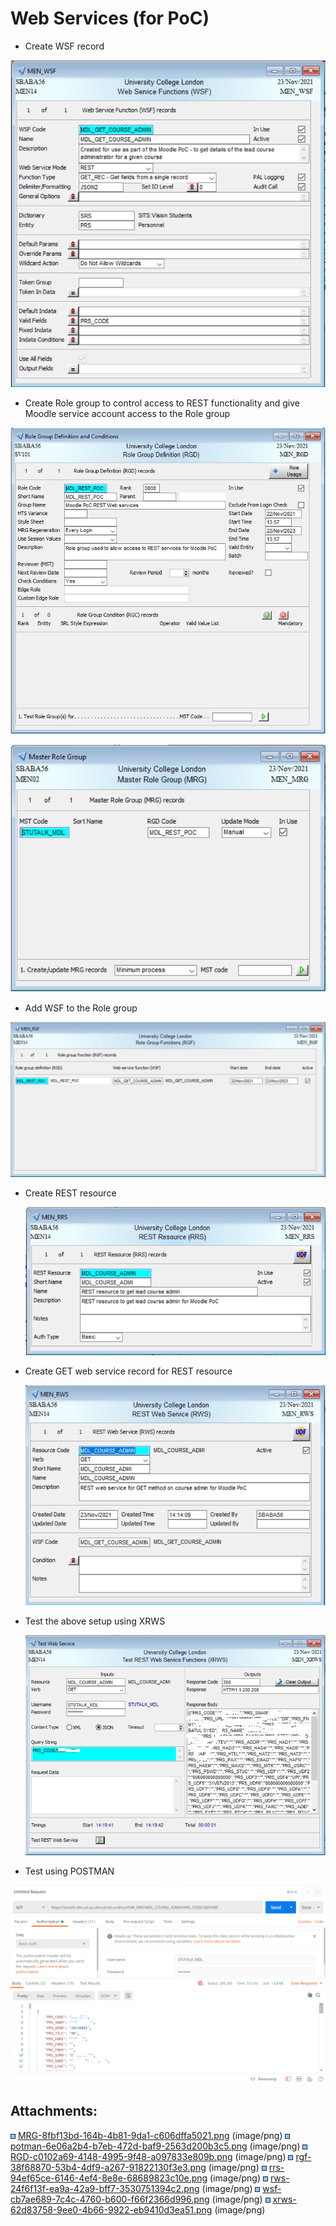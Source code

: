 # Web Services (for PoC)

-   Create WSF record

![](attachments/187271364/187271357.png)

-   Create Role group to control access to REST functionality and give Moodle service account access to the Role group

![](attachments/187271364/187271353.png)

![](attachments/187271364/187271351.png)

-   Add WSF to the Role group

![](attachments/187271364/187271354.png)

-   Create REST resource

    ![](attachments/187271364/187271355.png)

-   Create GET web service record for REST resource

    ![](attachments/187271364/187271356.png)

-   Test the above setup using XRWS

    ![](attachments/187271364/187271359.png)

-   Test using POSTMAN

![](attachments/187271364/187271352.png)

## Attachments:

<img src="images/icons/bullet_blue.gif" width="8" height="8" /> [MRG-8fbf13bd-164b-4b81-9da1-c606dffa5021.png](attachments/187271364/187271351.png) (image/png)
<img src="images/icons/bullet_blue.gif" width="8" height="8" /> [potman-6e06a2b4-b7eb-472d-baf9-2563d200b3c5.png](attachments/187271364/187271352.png) (image/png)
<img src="images/icons/bullet_blue.gif" width="8" height="8" /> [RGD-c0102a69-4148-4995-9f48-a097833e809b.png](attachments/187271364/187271353.png) (image/png)
<img src="images/icons/bullet_blue.gif" width="8" height="8" /> [rgf-38f68870-53b4-4df9-a267-91822130f3e3.png](attachments/187271364/187271354.png) (image/png)
<img src="images/icons/bullet_blue.gif" width="8" height="8" /> [rrs-94ef65ce-6146-4ef4-8e8e-68689823c10e.png](attachments/187271364/187271355.png) (image/png)
<img src="images/icons/bullet_blue.gif" width="8" height="8" /> [rws-24f6f13f-ea9a-42a9-bff7-3530751394c2.png](attachments/187271364/187271356.png) (image/png)
<img src="images/icons/bullet_blue.gif" width="8" height="8" /> [wsf-cb7ae689-7c4c-4760-b600-f66f2366d996.png](attachments/187271364/187271357.png) (image/png)
<img src="images/icons/bullet_blue.gif" width="8" height="8" /> [xrws-62d83758-9ee0-4b66-9922-eb9410d3ea51.png](attachments/187271364/187271359.png) (image/png)

